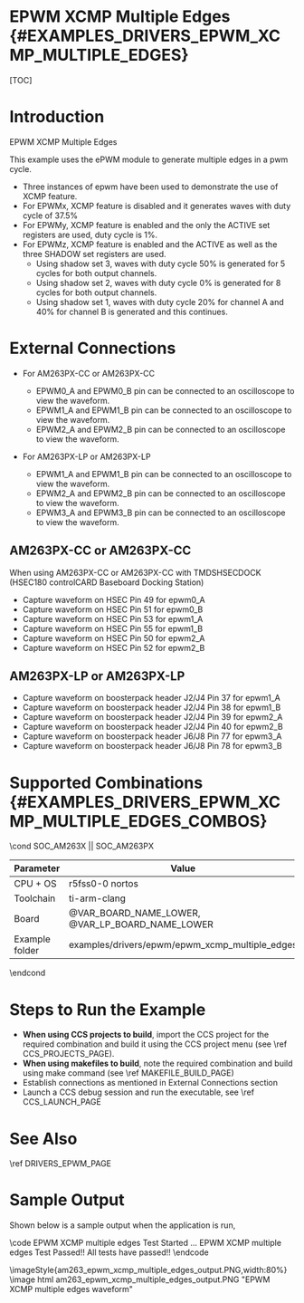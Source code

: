 # EPWM XCMP Multiple Edges {#EXAMPLES_DRIVERS_EPWM_XCMP_MULTIPLE_EDGES}

[TOC]

# Introduction

EPWM XCMP Multiple Edges

This example uses the ePWM module to generate multiple edges in a pwm cycle.
 - Three instances of epwm have been used to demonstrate the use of XCMP feature.
 - For EPWMx, XCMP feature is disabled and it generates waves with duty cycle of 37.5%
 - For EPWMy, XCMP feature is enabled and the only the ACTIVE set registers are used, duty cycle is 1%.
 - For EPWMz, XCMP feature is enabled and the ACTIVE as well as the three SHADOW set registers are used.
    - Using shadow set 3, waves with duty cycle 50% is generated for 5 cycles for both output channels.
    - Using shadow set 2, waves with duty cycle 0% is generated for 8 cycles for both output channels.
    - Using shadow set 1, waves with duty cycle 20% for channel A and 40% for channel B is generated and this continues.

# External Connections

- For AM263PX-CC or AM263PX-CC
    - EPWM0_A and EPWM0_B pin can be connected to an oscilloscope to view the waveform.
    - EPWM1_A and EPWM1_B pin can be connected to an oscilloscope to view the waveform.
    - EPWM2_A and EPWM2_B pin can be connected to an oscilloscope to view the waveform.

- For AM263PX-LP or AM263PX-LP
    - EPWM1_A and EPWM1_B pin can be connected to an oscilloscope to view the waveform.
    - EPWM2_A and EPWM2_B pin can be connected to an oscilloscope to view the waveform.
    - EPWM3_A and EPWM3_B pin can be connected to an oscilloscope to view the waveform.

## AM263PX-CC or AM263PX-CC
When using AM263PX-CC or AM263PX-CC with TMDSHSECDOCK (HSEC180 controlCARD Baseboard Docking Station)
- Capture waveform on HSEC Pin 49 for epwm0_A
- Capture waveform on HSEC Pin 51 for epwm0_B
- Capture waveform on HSEC Pin 53 for epwm1_A
- Capture waveform on HSEC Pin 55 for epwm1_B
- Capture waveform on HSEC Pin 50 for epwm2_A
- Capture waveform on HSEC Pin 52 for epwm2_B

## AM263PX-LP or AM263PX-LP
- Capture waveform on boosterpack header J2/J4 Pin 37 for epwm1_A
- Capture waveform on boosterpack header J2/J4 Pin 38 for epwm1_B
- Capture waveform on boosterpack header J2/J4 Pin 39 for epwm2_A
- Capture waveform on boosterpack header J2/J4 Pin 40 for epwm2_B
- Capture waveform on boosterpack header J6/J8 Pin 77 for epwm3_A
- Capture waveform on boosterpack header J6/J8 Pin 78 for epwm3_B

# Supported Combinations {#EXAMPLES_DRIVERS_EPWM_XCMP_MULTIPLE_EDGES_COMBOS}

\cond SOC_AM263X || SOC_AM263PX

 Parameter      | Value
 ---------------|-----------
 CPU + OS       | r5fss0-0 nortos
 Toolchain      | ti-arm-clang
 Board          | @VAR_BOARD_NAME_LOWER, @VAR_LP_BOARD_NAME_LOWER
 Example folder | examples/drivers/epwm/epwm_xcmp_multiple_edges

\endcond



# Steps to Run the Example

- **When using CCS projects to build**, import the CCS project for the required combination
  and build it using the CCS project menu (see \ref CCS_PROJECTS_PAGE).
- **When using makefiles to build**, note the required combination and build using
  make command (see \ref MAKEFILE_BUILD_PAGE)
- Establish connections as mentioned in External Connections section
- Launch a CCS debug session and run the executable, see \ref CCS_LAUNCH_PAGE

# See Also

\ref DRIVERS_EPWM_PAGE

# Sample Output

Shown below is a sample output when the application is run,

\code
EPWM XCMP multiple edges Test Started ...
EPWM XCMP multiple edges Test Passed!!
All tests have passed!!
\endcode

\imageStyle{am263_epwm_xcmp_multiple_edges_output.PNG,width:80%}
 \image html am263_epwm_xcmp_multiple_edges_output.PNG "EPWM XCMP multiple edges waveform"

